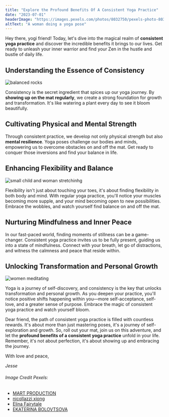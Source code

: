 ```yaml
---
title: "Explore the Profound Benefits Of A Consistent Yoga Practice"
date: "2023-07-01"
headerImage: "https://images.pexels.com/photos/8032750/pexels-photo-8032750.jpeg?auto=compress&cs=tinysrgb&w=1260&h=750&dpr=2"
altText: "A woman doing a yoga pose"
---
```


Hey there, yogi friend! Today, let's dive into the magical realm of **consistent yoga practice** and discover the incredible benefits it brings to our lives. Get ready to unleash your inner warrior and find your Zen in the hustle and bustle of daily life.

## Understanding the Essence of Consistency

![balanced rocks](https://images.pexels.com/photos/668353/pexels-photo-668353.jpeg?auto=compress&cs=tinysrgb&w=1260&h=750&dpr=2)

Consistency is the secret ingredient that spices up our yoga journey. By **showing up on the mat regularly**, we create a strong foundation for growth and transformation. It's like watering a plant every day to see it bloom beautifully.

## Cultivating Physical and Mental Strength

Through consistent practice, we develop not only physical strength but also **mental resilience**. Yoga poses challenge our bodies and minds, empowering us to overcome obstacles on and off the mat. Get ready to conquer those inversions and find your balance in life.

## Enhancing Flexibility and Balance

![small child and woman stretchinhg](https://images.pexels.com/photos/4662458/pexels-photo-4662458.jpeg?auto=compress&cs=tinysrgb&w=1260&h=750&dpr=2)

Flexibility isn't just about touching your toes, it's about finding flexibility in both body and mind. With regular yoga practice, you'll notice your muscles becoming more supple, and your mind becoming open to new possibilities. Embrace the wobbles, and watch yourself find balance on and off the mat.

## Nurturing Mindfulness and Inner Peace

In our fast-paced world, finding moments of stillness can be a game-changer. Consistent yoga practice invites us to be fully present, guiding us into a state of mindfulness. Connect with your breath, let go of distractions, and witness the calmness and peace that reside within.

## Unlocking Transformation and Personal Growth

![women meditating](https://images.pexels.com/photos/7113501/pexels-photo-7113501.jpeg?auto=compress&cs=tinysrgb&w=1260&h=750&dpr=2)

Yoga is a journey of self-discovery, and consistency is the key that unlocks transformation and personal growth. As you deepen your practice, you'll notice positive shifts happening within you—more self-acceptance, self-love, and a greater sense of purpose. Embrace the magic of consistent yoga practice and watch yourself bloom.

Dear friend, the path of consistent yoga practice is filled with countless rewards. It's about more than just mastering poses, it's a journey of self-exploration and growth. So, roll out your mat, join us on this adventure, and let the **profound benefits of a consistent yoga practice** unfold in your life. Remember, it's not about perfection, it's about showing up and embracing the journey.

With love and peace,

_Jesse_

###### Image Credit Pexels:

- [MART PRODUCTION](https://www.pexels.com/photo/photo-of-a-woman-meditating-8032750/)
- [nicollazzi xiong](https://www.pexels.com/photo/four-rock-formation-668353/)
- [Elina Fairytale](https://www.pexels.com/photo/photo-of-man-doing-yoga-4662489/)
- [EKATERINA BOLOVTSOVA](https://www.pexels.com/photo/a-woman-doing-a-yoga-ritual-on-a-yoga-mat-7113501/)
